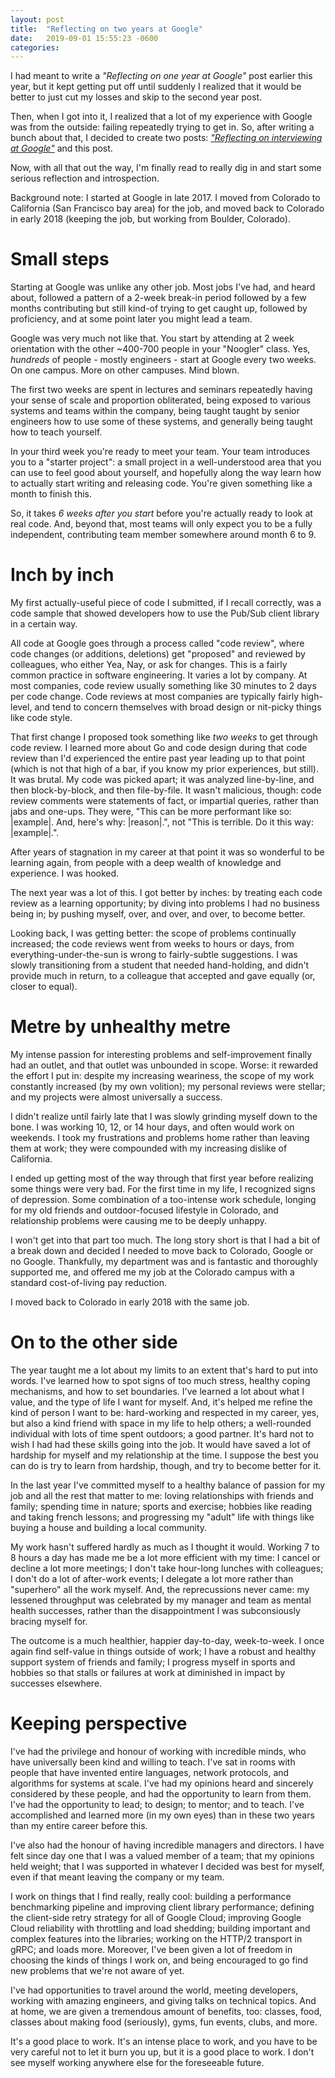 ```yaml
---
layout: post
title:  "Reflecting on two years at Google"
date:   2019-09-01 15:55:23 -0600
categories: 
---
```


I had meant to write a _"Reflecting on one year at Google"_ post earlier this
year, but it kept getting put off until suddenly I realized that it would be
better to just cut my losses and skip to the second year post.

Then, when I got into it, I realized that a lot of my experience with Google
was from the outside: failing repeatedly trying to get in. So, after writing a
bunch about that, I decided to create two posts: _["Reflecting on interviewing
at Google"](/2019/09/01/reflecting-on-interviewing-at-google)_ and this post.

Now, with all that out the way, I'm finally read to really dig in and start some
serious reflection and introspection.

Background note: I started at Google in late 2017. I moved from Colorado to
California (San Francisco bay area) for the job, and moved back to Colorado
in early 2018 (keeping the job, but working from Boulder, Colorado).

# Small steps

Starting at Google was unlike any other job. Most jobs I've had, and heard
about, followed a pattern of a 2-week break-in period followed by a few
months contributing but still kind-of trying to get caught up, followed by
proficiency, and at some point later you might lead a team.

Google was very much not like that. You start by attending at 2 week
orientation with the other ~400-700 people in your "Noogler" class. Yes,
_hundreds_ of people - mostly engineers - start at Google every two weeks.
On one campus. More on other campuses. Mind blown.

The first two weeks are spent in lectures and seminars repeatedly having your
sense of scale and proportion obliterated, being exposed to various systems and teams
within the company, being taught taught by senior
engineers how to use some of these systems, and generally being taught how to
teach yourself.

In your third week you're ready to meet your team. Your team introduces you to
a "starter project": a small project in a well-understood area that you can use
to feel good about yourself, and hopefully along the way learn how to actually
start writing and releasing code. You're given something like a month to finish
this.

So, it takes _6 weeks after you start_ before you're actually ready to look at
real code. And, beyond that, most teams will only expect you to be a
fully independent, contributing team member somewhere around month 6 to 9.

# Inch by inch

My first actually-useful piece of code I submitted, if I recall correctly, was
a code sample that showed developers how to use the Pub/Sub client library in
a certain way.

All code at Google goes through a process called "code review", where code
changes (or additions, deletions) get "proposed" and reviewed by colleagues,
who either Yea, Nay, or ask for changes. This is a fairly common practice in
software engineering. It varies a lot by company. At most companies, code review
usually something like 30 minutes to 2 days per code change. Code reviews at
most companies are typically fairly high-level, and tend to concern themselves
with broad design or nit-picky things like code style.

That first change I proposed took something like _two weeks_ to get through
code review. I learned more about Go and code design during that code review
than I'd experienced the entire past year leading up to that point (which is
not that high of a bar, if you know my prior experiences, but still). It was
brutal. My code was picked apart; it was analyzed line-by-line, and then
block-by-block, and then file-by-file. It wasn't malicious, though: code review
comments were statements of fact, or impartial queries, rather than jabs and
one-ups. They were, "This can be more performant like so: |example|. And,
here's why: |reason|.", not "This is terrible. Do it this way: |example|.".

After years of stagnation in my career at that point it was so wonderful to
be learning again, from people with a deep wealth of knowledge and
experience. I was hooked.

The next year was a lot of this. I got better by inches: by treating each code
review as a learning opportunity; by diving into problems I had no business
being in; by pushing myself, over, and over, and over, to become better.

Looking back, I was getting better: the scope of problems continually increased;
the code reviews went from weeks to hours or days, from everything-under-the-sun
is wrong to fairly-subtle suggestions. I was slowly transitioning from a student
that needed hand-holding, and didn't provide much in return, to a colleague that
accepted and gave equally (or, closer to equal).

# Metre by unhealthy metre

My intense passion for interesting problems and self-improvement finally had an
outlet, and that outlet was unbounded in scope. Worse: it rewarded the effort
I put in: despite my increasing weariness, the scope of my work constantly
increased (by my own volition); my personal reviews were stellar; and my
projects were almost universally a success.

I didn't realize until fairly late that I was slowly grinding myself down to the
bone. I was working 10, 12, or 14 hour days, and often would work on weekends.
I took my frustrations and problems home rather than leaving them at work; they
were compounded with my increasing dislike of California.

I ended up getting most of the way through that first year before realizing some
things were very bad. For the first time in my life, I recognized signs of
depression. Some combination of a too-intense work schedule, longing for my
old friends and outdoor-focused lifestyle in Colorado, and relationship problems
were causing me to be deeply unhappy.

I won't get into that part too much. The long story short is that I had a bit of
a break down and decided I needed to move back to Colorado, Google or no Google.
Thankfully, my department was and is fantastic and thoroughly supported me, and
offered me my job at the Colorado campus with a standard cost-of-living pay reduction.

I moved back to Colorado in early 2018 with the same job.

# On to the other side

The year taught me a lot about my limits to an extent that's hard to put into
words. I've learned how to spot signs of too much stress, healthy coping
mechanisms, and how to set boundaries. I've learned a lot about what I value,
and the type of life I want for myself. And, it's helped me refine the kind of
person I want to be: hard-working and respected in my career, yes, but also a kind
friend with space in my life to help others; a well-rounded individual with lots
of time spent outdoors; a good partner. It's hard not to wish I had had these
skills going into the job. It would have saved a lot of hardship for myself and
my relationship at the time. I suppose the best you can do is try to learn from
hardship, though, and try to become better for it.

In the last year I've committed myself to a healthy balance of passion for my
job and all the rest that matter to me: loving relationships with friends and
family; spending time in nature; sports and exercise; hobbies like reading and
taking french lessons; and progressing my "adult" life with things like buying
a house and building a local community.

My work hasn't suffered hardly as much as I thought it would. Working 7 to
8 hours a day has made me be a lot more efficient with my time: I cancel or
decline a lot more meetings; I don't take hour-long lunches with colleagues;
I don't do a lot of after-work events; I delegate a lot more rather than
"superhero" all the work myself. And, the reprecussions never came: my lessened
throughput was celebrated by my manager and team as mental health successes,
rather than the disappointment I was subconsiously bracing myself for.

The outcome is a much healthier, happier day-to-day, week-to-week. I once
again find self-value in things outside of work; I have a robust and healthy
support system of friends and family; I progress myself in sports and hobbies
so that stalls or failures at work at diminished in impact by successes
elsewhere.

# Keeping perspective

I've had the privilege and honour of working with incredible minds, who have
universally been kind and willing to teach. I've sat in rooms with people that
have invented entire languages, network protocols, and algorithms for systems
at scale. I've had my opinions heard and sincerely considered by these people,
and had the opportunity to learn from them. I've had the opportunity to lead;
to design; to mentor; and to teach. I've accomplished and learned more (in my
own eyes) than in these two years than my entire career before this.

I've also had the honour of having incredible managers and directors. I have
felt since day one that I was a valued member of a team; that my opinions held
weight; that I was supported in whatever I decided was best for myself, even if
that meant leaving the company or my team.

I work on things that I find really, really cool: building a performance
benchmarking pipeline and improving client library performance; defining the
client-side retry strategy for all of Google Cloud; improving Google Cloud
reliability with throttling and load shedding; building important and complex
features into the libraries; working on the HTTP/2 transport in gRPC; and loads
more. Moreover, I've been given a lot of freedom in choosing the kinds of things
I work on, and being encouraged to go find new problems that we're not aware of
yet.

I've had opportunities to travel around the world, meeting developers, working
with amazing engineers, and giving talks on technical topics. And at home, we
are given a tremendous amount of benefits, too: classes, food,
classes about making food (seriously), gyms, fun events, clubs, and more.

It's a good place to work. It's an intense place to work, and you have to be
very careful not to let it burn you up, but it is a good place to work. I
don't see myself working anywhere else for the foreseeable future.

